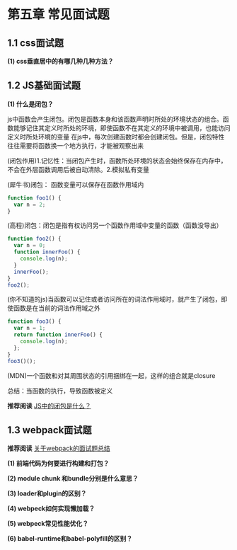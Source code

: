 # 第五章 常见面试题

## 1.1 css面试题

**(1) css垂直居中的有哪几种几种方法？**

## 1.2 JS基础面试题

**(1) 什么是闭包？**

js中函数会产生闭包。闭包是函数本身和该函数声明时所处的环境状态的组合。函数能够记住其定义时所处的环境，即使函数不在其定义的环境中被调用，也能访问定义时所处环境的变量
在js中，每次创建函数时都会创建闭包。但是，闭包特性往往需要将函数换一个地方执行，才能被观察出来

(闭包作用)1.记忆性：当闭包产生时，函数所处环境的状态会始终保存在内存中，不会在外层函数调用后被自动清除。2.模拟私有变量


(犀牛书)闭包： 函数变量可以保存在函数作用域内
```js
function foo1() {
  var n = 2;
}
```

(高程)闭包：闭包是指有权访问另一个函数作用域中变量的函数（函数没导出）
```js
function foo2() {
  var n = 0;
  function innerFoo() {
    console.log(n);
  }
  innerFoo();
}
foo2();
```

(你不知道的js)当函数可以记住或者访问所在的词法作用域时，就产生了闭包，即使函数是在当前的词法作用域之外
```js
function foo3() {
  var n = 1;
  return function innerFoo() {
    console.log(n);
  };
}
foo3()();
```

(MDN)一个函数和对其周围状态的引用捆绑在一起，这样的组合就是closure

总结：当函数的执行，导致函数被定义

**推荐阅读** [JS中的闭包是什么？](https://zhuanlan.zhihu.com/p/22486908)


## 1.3 webpack面试题

**推荐阅读** [关于webpack的面试题总结](https://zhuanlan.zhihu.com/p/44438844)

**(1) 前端代码为何要进行构建和打包？**

**(2) module chunk 和bundle分别是什么意思？**

**(3) loader和plugin的区别？**

**(4) webpeck如何实现懒加载？**

**(5) webpeck常见性能优化？**

**(6) babel-runtime和babel-polyfill的区别？**

